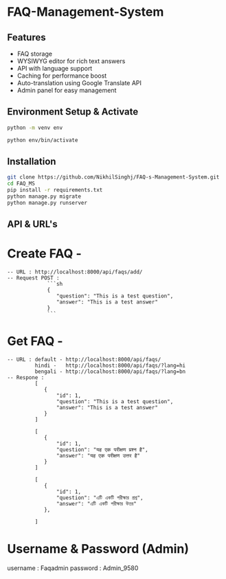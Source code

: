 # FAQ-Management-System

## Features

- FAQ storage
- WYSIWYG editor for rich text answers
- API with language support
- Caching for performance boost
- Auto-translation using Google Translate API
- Admin panel for easy management

## Environment Setup & Activate

```sh
python -m venv env

python env/bin/activate

```

## Installation

```sh
git clone https://github.com/NikhilSinghj/FAQ-s-Management-System.git
cd FAQ_MS
pip install -r requirements.txt
python manage.py migrate
python manage.py runserver
```

## API & URL's

# Create FAQ -

    -- URL : http://localhost:8000/api/faqs/add/
    -- Request POST :
                 ```sh
                 {
                    "question": "This is a test question",
                    "answer": "This is a test answer"
                 }
                 ```

# Get FAQ -

    -- URL : default - http://localhost:8000/api/faqs/
             hindi -   http://localhost:8000/api/faqs/?lang=hi
             bengali - http://localhost:8000/api/faqs/?lang=bn
    -- Respone :
             [
                {
                    "id": 1,
                    "question": "This is a test question",
                    "answer": "This is a test answer"
                }
             ]

             [
                {
                    "id": 1,
                    "question": "यह एक परीक्षण प्रश्न है",
                    "answer": "यह एक परीक्षण उत्तर है"
                }
             ]

             [
                {
                    "id": 1,
                    "question": "এটি একটি পরীক্ষার প্রশ্ন",
                    "answer": "এটি একটি পরীক্ষার উত্তর"
                },

             ]

# Username & Password (Admin)

username : Faqadmin
password : Admin_9580
